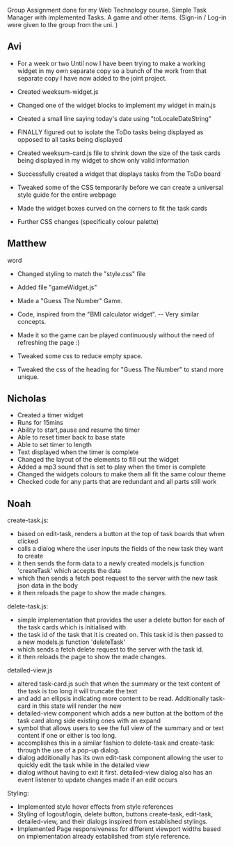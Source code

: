 Group Assignment done for my Web Technology course. Simple Task Manager with implemented Tasks. A game and other items. (Sign-in / Log-in were given to the group from the uni. )



## Avi
- For a week or two
Until now I have been trying to make a working widget in my own separate copy so a bunch of the work from that separate copy I have now added to the joint project.

- Created weeksum-widget.js
- Changed one of the widget blocks to implement my widget in main.js

- Created a small line saying today's date using "toLocaleDateString"

- FINALLY figured out to isolate the ToDo tasks being displayed as opposed to all tasks being displayed

- Created weeksum-card.js file to shrink down the size of the task cards being displayed in my widget to show only valid information

- Successfully created a widget that displays tasks from the ToDo board

- Tweaked some of the CSS temporarily before we can create a universal style guide for the entire webpage

- Made the widget boxes curved on the corners to fit the task cards

- Further CSS changes (specifically colour palette)

## Matthew
word
- Changed styling to match the "style.css" file

- Added file "gameWidget.js"

- Made a "Guess The Number" Game. 

- Code, inspired from the "BMI calculator widget". -- Very similar concepts. 

- Made it so the game can be played continuously without the need of refreshing the page :)

- Tweaked some css to reduce empty space. 

- Tweaked the css of the heading for "Guess The Number" to stand more unique.

## Nicholas
- Created a timer widget
- Runs for 15mins
- Ability to start,pause and resume the timer
- Able to reset timer back to base state
- Able to set timer to length
- Text displayed when the timer is complete
- Changed the layout of the elements to fill out the widget
- Added a mp3 sound that is set to play when the timer is complete 
- Changed the widgets colours to make them all fit the same colour theme
- Checked code for any parts that are redundant and all parts still work

## Noah
create-task.js:
- based on edit-task, renders a button at the top of task boards that when clicked
- calls a dialog where the user inputs the fields of the new task they want to create
- it then sends the form data to a newly created models.js function 'createTask' which accepts the data
- which then sends a fetch post request to the server with the new task json data in the body
- it then reloads the page to show the made changes.

delete-task.js:
- simple implementation that provides the user a delete button for each of the task cards which is initialised with
- the task id of the task that it is created on. This task id is then passed to a new models.js function 'deleteTask'
- which sends a fetch delete request to the server with the task id.
- it then reloads the page to show the made changes.

detailed-view.js
- altered task-card.js such that when the summary or the text content of the task is too long it will truncate the text
- and add an ellipsis indicating more content to be read. Additionally task-card in this state will render the new
- detailed-view component which adds a new button at the bottom of the task card along side existing ones with an expand
- symbol that allows users to see the full view of the summary and or text content if one or either is too long.
- accomplishes this in a similar fashion to delete-task and create-task: through the use of a pop-up dialog.
- dialog additionally has its own edit-task component allowing the user to quickly edit the task while in the detailed view
- dialog without having to exit it first. detailed-view dialog also has an event listener to update changes made if an edit occurs

Styling:
- Implemented style hover effects from style references
- Styling of logout/login, delete button, buttons create-task, edit-task, detailed-view, and their dialogs inspired from established stylings.
- Implemented Page responsiveness for different viewport widths based on implementation already established from style reference.
